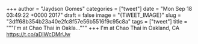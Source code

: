 
+++
author = "Jaydson Gomes"
categories = ["tweet"]
date = "Mon Sep 18 03:49:22 +0000 2017"
draft = false
image = "{TWEET_IMAGE}"
slug = "3dff68b354b23a40e2fc8f57e56b5516f9c95c8a"
tags = ["tweet"]
title = """I'm at Chao Thai in Oakla..."""
+++
I'm at Chao Thai in Oakland, CA https://t.co/aDIWcDMrUw
